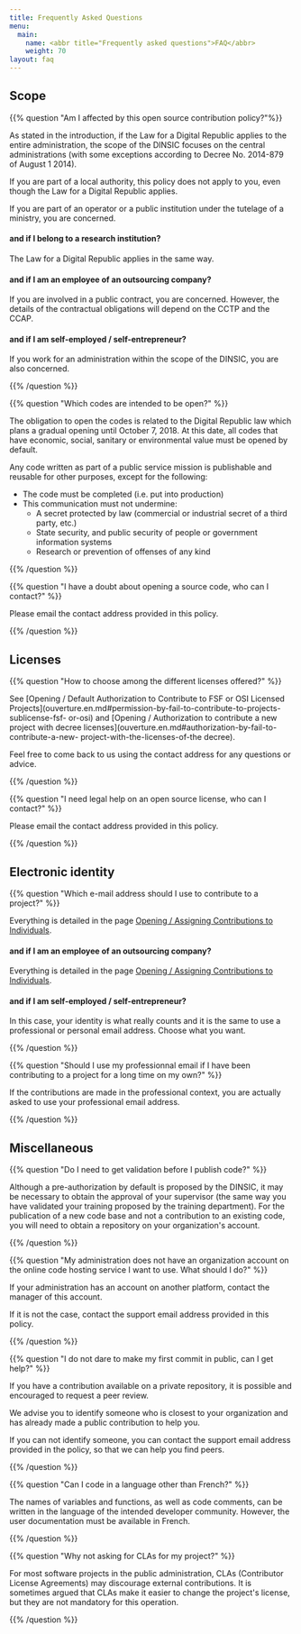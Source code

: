 ```yaml
---
title: Frequently Asked Questions
menu:
  main:
    name: <abbr title="Frequently asked questions">FAQ</abbr>
    weight: 70
layout: faq
---
```


## Scope


{{% question "Am I affected by this open source contribution policy?"%}}

As stated in the introduction, if the Law for a Digital Republic applies to the entire administration, the scope of the DINSIC focuses on the central administrations (with some exceptions according to Decree No. 2014-879 of August 1 2014).

If you are part of a local authority, this policy does not apply to you, even though the Law for a Digital Republic applies.

If you are part of an operator or a public institution under the tutelage of a ministry, you are concerned.


#### and if I belong to a research institution?

The Law for a Digital Republic applies in the same way.


#### and if I am an employee of an outsourcing company?

If you are involved in a public contract, you are concerned. However, the details of the contractual obligations will depend on the CCTP and the CCAP.


#### and if I am self-employed / self-entrepreneur?

If you work for an administration within the scope of the DINSIC, you are also concerned.

{{% /question %}}

{{% question "Which codes are intended to be open?" %}}

The obligation to open the codes is related to the Digital Republic law which plans a gradual opening until October 7, 2018. At this date, all codes that have economic, social, sanitary or environmental value must be opened by default.

Any code written as part of a public service mission is publishable and reusable for other purposes, except for the following:

- The code must be completed (i.e. put into production)
- This communication must not undermine:
    - A secret protected by law (commercial or industrial secret of a third party, etc.)
    - State security, and public security of people or government information systems
    - Research or prevention of offenses of any kind

{{% /question %}}

{{% question "I have a doubt about opening a source code, who can I contact?" %}}

Please email the contact address provided in this policy.

{{% /question %}}


## Licenses

{{% question "How to choose among the different licenses offered?" %}}

See [Opening / Default Authorization to Contribute to FSF or OSI Licensed Projects](ouverture.en.md#permission-by-fail-to-contribute-to-projects-sublicense-fsf- or-osi) and [Opening / Authorization to contribute a new project with decree licenses](ouverture.en.md#authorization-by-fail-to-contribute-a-new- project-with-the-licenses-of-the decree).

Feel free to come back to us using the contact address for any questions or advice.

{{% /question %}}

{{% question "I need legal help on an open source license, who can I contact?" %}}

Please email the contact address provided in this policy.

{{% /question %}}

## Electronic identity

{{% question "Which e-mail address should I use to contribute to a project?" %}}

Everything is detailed in the page [Opening / Assigning Contributions to Individuals](ouverture.en.md#assign-contributions-to-individuals).

#### and if I am an employee of an outsourcing company?

Everything is detailed in the page [Opening / Assigning Contributions to Individuals](ouverture.en.md#assign-contributions-to-individuals).

#### and if I am self-employed / self-entrepreneur?

In this case, your identity is what really counts and it is the same to use a professional or personal email address. Choose what you want.

{{% /question %}}


{{% question "Should I use my professionnal email if I have been contributing to a project for a long time on my own?" %}}

If the contributions are made in the professional context, you are actually asked to use your professional email address.

{{% /question %}}

## Miscellaneous

{{% question "Do I need to get validation before I publish code?" %}}

Although a pre-authorization by default is proposed by the DINSIC, it may be necessary to obtain the approval of your supervisor (the same way you have validated your training proposed by the training department). For the publication of a new code base and not a contribution to an existing code, you will need to obtain a repository on your organization's account.

{{% /question %}}


{{% question "My administration does not have an organization account on the online code hosting service I want to use. What should I do?" %}}

If your administration has an account on another platform, contact the manager of this account.

If it is not the case, contact the support email address provided in this policy.

{{% /question %}}


{{% question "I do not dare to make my first commit in public, can I get help?" %}}

If you have a contribution available on a private repository, it is possible and encouraged to request a peer review.

We advise you to identify someone who is closest to your organization and has already made a public contribution to help you.

If you can not identify someone, you can contact the support email address provided in the policy, so that we can help you find peers.

{{% /question %}}


{{% question "Can I code in a language other than French?" %}}

The names of variables and functions, as well as code comments, can be written in the language of the intended developer community. However, the user documentation must be available in French.

{{% /question %}}


{{% question "Why not asking for CLAs for my project?" %}}

For most software projects in the public administration, CLAs (Contributor License Agreements) may discourage external contributions.  It is sometimes argued that CLAs make it easier to change the project's license, but they are not mandatory for this operation.

{{% /question %}}

